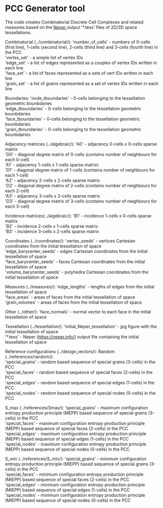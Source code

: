 # PCC Generator tool
<p>
The code creates Combinatorial Discrete Cell Complexes and related measures based on the <a href="https://neper.info/" target="_blank"> Neper </a> output '*.tess' files of 2D/3D space tessellations.
</p>

<p>
Combinatorial (../combinatorial/):
'number_of_cells' - numbers of 0-cells (first line), 1-cells (second line), 2-cells (third line) and 3-cells (fourth line) in the PCC <br>
'vertex_set' - a simple list of vertex IDs <br>
'edge_set'  - a list of edges represented as a couples of vertex IDs written in each line <br>
'face_set'  - a list of faces represented as a sets of vert IDs written in each line <br>
'grain_set'  - a list of grains represented as a set of vertex IDs written in each line <br>

Boundaries:
'node_tboundaries' - 0-cells belonging to the tessellation geometric bounbdaries <br>
'edge_tboundaries' - 0-cells belonging to the tessellation geometric bounbdaries <br>
'face_tboundaries' - 0-cells belonging to the tessellation geometric bounbdaries <br>
'grain_tboundaries' - 0-cells belonging to the tessellation geometric bounbdaries <br>

Adjacency matrices (../algebraic/):
'A0' - adjacency 0-cells x 0-cells  sparse matrix <br>
'D0' - diagonal degree matrix of 0-cells (contains number of neighbours for each 0-cell) <br>
'A1' - adjacency 1-cells x 1-cells sparse matrix\ <br>
'D1' - diagonal degree matrix of 1-cells (contains number of neighbours for each 1-cell) <br>
'A2' - adjacency 2-cells x 2-cells sparse matrix <br>
'D2' - diagonal degree matrix of 2-cells (contains number of neighbours for each 2-cell) <br>
'A3' - adjacency 3-cells x 3-cells sparse matrix <br>
'D3' - diagonal degree matrix of 3-cells (contains number of neighbours for each 3-cell) <br>

Incidence matrices(../algebraic/):
'B1' - incidence 1-cells x 0-cells sparse matrix <br>
'B2' - incidence 2-cells x 1-cells sparse matrix <br>
'B3' - incidence 3-cells x 2-cells sparse matrix <br>

Coordinates (../coordinates/):
'vertex_seeds' - vertices Cartesian coordinates from the initial tessellation of space <br>
'edge_barycenter_seeds' - edges Cartesian coordinates from the initial tessellation of space <br>
'face_barycenter_seeds' - faces Cartesian coordinates from the initial tessellation of space <br>
'volume_barycenter_seeds' - polyhedra Cartesian coordinates from the initial tessellation of space <br>

Measures (../measures/):
'edge_lengths' - lengths of edges from the initial tessellation of space <br>
'face_areas' - areas of faces from the initial tessellation of space <br>
'grain_volumes' - areas of faces from the initial tessellation of space <br>

Other (../other/):
'face_normals' - normal vector to each face in the initial tessellation of space <br>

Tessellation (../tessellation/):
'initial_Neper_tessellation' - jpg figure with the initial tessellation of space <br>
'*.tess' - Neper (https://neper.info/) output file containing the initial tessellation of space <br>

Reference configurations (../design_vectors/):
Random (../references/random/): <br>
'special_grains' - random based sequence of special grains (3-cells) in the PCC <br>
'special_faces' - random based sequence of special faces (2-cells) in the PCC <br>
'special_edges' - random based sequence of special edges (1-cells) in the PCC <br>
'special_nodes' - random based sequence of special nodes (0-cells) in the PCC <br>

S_max  (../references/Smax/):
'special_grains' - maximum configuration entropy production principle (MEPP) based sequence of special grains (3-cells) in the PCC <br>
'special_faces' -  maximum configuration entropy production principle (MEPP) based sequence of special faces (2-cells) in the PCC <br>
'special_edges' -  maximum configuration entropy production principle (MEPP) based sequence of special edges (1-cells) in the PCC <br>
'special_nodes' -  maximum configuration entropy production principle (MEPP) based sequence of special nodes (0-cells) in the PCC <br>

S_min  (../references/S_min/):
'special_grains' -  minimum configuration entropy production principle (MIEPP) based sequence of special grains (3-cells) in the PCC <br>
'special_faces' - minimum configuration entropy production principle (MIEPP) based sequence of special faces (2-cells) in the PCC <br>
'special_edges' - minimum configuration entropy production principle (MIEPP) based sequence of special edges (1-cells) in the PCC <br>
'special_nodes' - minimum configuration entropy production principle (MIEPP) based sequence of special nodes (0-cells) in the PCC <br>
</p>
